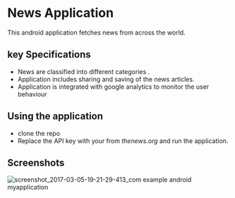 # News Application
This android application fetches news from across the world.

## key Specifications
- News are classified into different categories .
- Application includes sharing and saving of the news articles.
- Application is integrated with google analytics to monitor the user behaviour
##  Using the application
 - clone the repo 
 - Replace the API key with your from  _thenews.org_ and run the application.  
 
## Screenshots
 
 ![screenshot_2017-03-05-19-21-29-413_com example android myapplication](https://cloud.githubusercontent.com/assets/12882834/23808866/7512e152-05f1-11e7-92e5-9652a8bba4fc.png)

